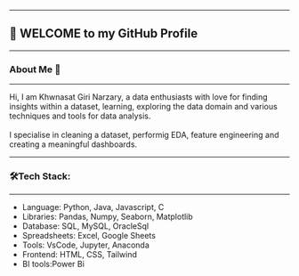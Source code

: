 <hr>
<h2>👋 WELCOME to my GitHub Profile </h2>
<hr>
<h3>About Me 👤</h3>
<hr>
Hi, I am Khwnasat Giri Narzary, a data enthusiasts with love for finding insights within a dataset, learning, exploring the data domain and various techniques and tools for data analysis.<br><br>
I specialise in cleaning a dataset, performig EDA, feature engineering and creating a meaningful dashboards.
<hr>
<h3>🛠️Tech Stack:</h3>
<hr>
<ul>
	<li>Language: Python, Java, Javascript, C</li>
	<li>Libraries: Pandas, Numpy, Seaborn, Matplotlib</li>
	<li>Database: SQL, MySQL, OracleSql</li>
	<li>Spreadsheets: Excel, Google Sheets</li>
	<li>Tools: VsCode, Jupyter, Anaconda</li>
	<li>Frontend: HTML, CSS, Tailwind</li>
	<li>BI tools:Power Bi</li>
</ol>








